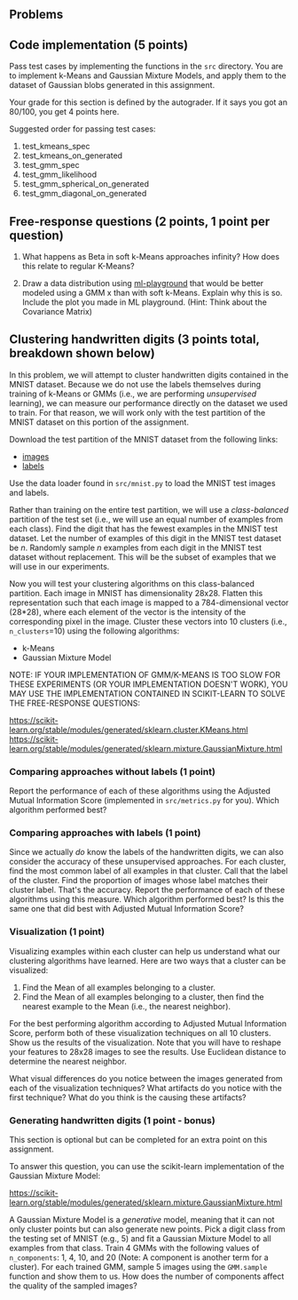 ## Problems

## Code implementation (5 points)

Pass test cases by implementing the functions in the `src` directory. You are to
implement k-Means and Gaussian Mixture Models, and apply them to
the dataset of Gaussian blobs generated in this assignment.

Your grade for this section is defined by the autograder. If it says you got an 80/100,
you get 4 points here.

Suggested order for passing test cases:

1. test_kmeans_spec
2. test_kmeans_on_generated
3. test_gmm_spec
4. test_gmm_likelihood
5. test_gmm_spherical_on_generated
6. test_gmm_diagonal_on_generated

## Free-response questions (2 points, 1 point per question)

1. What happens as Beta in soft k-Means approaches infinity? How does this relate to regular K-Means?

2. Draw a data distribution using [ml-playground](http://ml-playground.com/) that would be better modeled using a GMM x than with soft k-Means. Explain why this is so. Include the plot you made in ML playground. (Hint: Think about the Covariance Matrix)

## Clustering handwritten digits (3 points total, breakdown shown below)

In this problem, we will attempt to cluster handwritten digits contained in the MNIST dataset.
Because we do not use the labels themselves during training of k-Means or GMMs (i.e., we are performing _unsupervised_ learning), we can measure our performance directly on the dataset we used to train. For that reason, we will work only with the test partition of the MNIST dataset on this portion of the assignment.

Download the test partition of the MNIST dataset from the following links:

- [images](http://yann.lecun.com/exdb/mnist/t10k-images-idx3-ubyte.gz)
- [labels](http://yann.lecun.com/exdb/mnist/t10k-labels-idx1-ubyte.gz)

Use the data loader found in `src/mnist.py` to load the MNIST test images and labels.

Rather than training on the entire test partition, we will use a _class-balanced_ partition of the test set (i.e., we will use an equal number of examples from each class).
Find the digit that has the fewest examples in the MNIST test dataset. Let the number of examples of this digit in the MNIST test dataset be _n_.
Randomly sample _n_ examples from each digit in the MNIST test dataset without replacement. This will be the subset of examples that we will use in our experiments.

Now you will test your clustering algorithms on this class-balanced partition.
Each image in MNIST has dimensionality 28x28. Flatten this representation such that each image is mapped to a 784-dimensional vector (28\*28), where each element of the vector is the intensity of the corresponding pixel in the image. Cluster these vectors into 10 clusters (i.e., `n_clusters`=10) using the following algorithms:

- k-Means
- Gaussian Mixture Model

NOTE: IF YOUR IMPLEMENTATION OF GMM/K-MEANS IS TOO SLOW FOR THESE EXPERIMENTS (OR YOUR IMPLEMENTATION
DOESN'T WORK), YOU MAY USE THE IMPLEMENTATION CONTAINED IN SCIKIT-LEARN TO SOLVE THE FREE-RESPONSE QUESTIONS:

https://scikit-learn.org/stable/modules/generated/sklearn.cluster.KMeans.html
https://scikit-learn.org/stable/modules/generated/sklearn.mixture.GaussianMixture.html

### Comparing approaches without labels (1 point)

Report the performance of each of these algorithms using the Adjusted Mutual Information Score (implemented in `src/metrics.py` for you). Which algorithm performed best?

### Comparing approaches with labels (1 point)

Since we actually _do_ know the labels of the handwritten digits, we can also consider the accuracy of these unsupervised approaches.
For each cluster, find the most common label of all examples in that cluster. Call that the label of the cluster.
Find the proportion of images whose label matches their cluster label. That's the accuracy.
Report the performance of each of these algorithms using this measure. Which algorithm performed best? Is this the same one that did best with Adjusted Mutual Information Score?

### Visualization (1 point)

Visualizing examples within each cluster can help us understand what our clustering algorithms have learned. Here are two ways that a cluster can be visualized:

1. Find the Mean of all examples belonging to a cluster.
2. Find the Mean of all examples belonging to a cluster, then find the nearest example to the Mean (i.e., the nearest neighbor).

For the best performing algorithm according to Adjusted Mutual Information Score, perform both of these visualization techniques on all 10 clusters. Show us the results of the visualization.
Note that you will have to reshape your features to 28x28 images to see the results. Use Euclidean distance to determine the nearest neighbor.

What visual differences do you notice between the images generated from each of the visualization techniques? What artifacts do you notice with the first technique? What do you think is the causing these artifacts?

### Generating handwritten digits (1 point - bonus)

This section is optional but can be completed for an extra point on this assignment.

To answer this question, you can use the scikit-learn implementation of the Gaussian Mixture Model:

https://scikit-learn.org/stable/modules/generated/sklearn.mixture.GaussianMixture.html

A Gaussian Mixture Model is a _generative_ model, meaning that it can not only cluster points but can also generate new points.
Pick a digit class from the testing set of MNIST (e.g., 5) and fit a Gaussian Mixture Model to all examples from that class. Train 4 GMMs with the following values of `n_components`: 1, 4, 10, and 20 (Note: A component is another term for a cluster).
For each trained GMM, sample 5 images using the `GMM.sample` function and show them to us. How does the number of components affect the quality of the sampled images?
